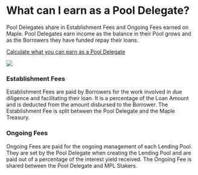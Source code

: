 # What can I earn as a Pool Delegate?‌

Pool Delegates share in Establishment Fees and Ongoing Fees earned on Maple. Pool Delegates earn income as the balance in their Pool grows and as the Borrowers they have funded repay their loans.

[Calculate what you can earn as a Pool Delegate](https://docs.google.com/spreadsheets/d/1aJGn-XXu1ltbNC_I3illa5iMT-fFgGff89G3Ucniwwk/edit?usp=sharing)



![](https://lh6.googleusercontent.com/cfqcaKTRvvji5_ihUGjGA9Aa0hSKzIv-4wYHvHmCcEnPKDAUylXC6shD_ye2926_dQu5TrM40NrXrTD_WSDLOt-_J2bXbeNCv-rvBfWf4BS2Dx7_B_nrUPNheFcWrSz-1ckzs6K7fB8)

### Establishment Fees

Establishment Fees are paid by Borrowers for the work involved in due diligence and facilitating their loan. It is a percentage of the Loan Amount and is deducted from the amount disbursed to the Borrower. The Establishment Fee is split between the Pool Delegate and the Maple Treasury.

### Ongoing Fees

Ongoing Fees are paid for the ongoing management of each Lending Pool. They are set by the Pool Delegate when creating the Lending Pool and are paid out of a percentage of the interest yield received. The Ongoing Fee is shared between the Pool Delegate and MPL Stakers.

